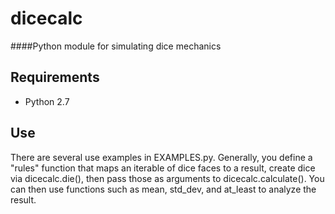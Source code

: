 dicecalc
========

####Python module for simulating dice mechanics

Requirements
-----
* Python 2.7

Use
-----
There are several use examples in EXAMPLES.py. Generally, you define a "rules" function that maps an iterable of dice faces to a result, create dice via dicecalc.die(), then pass those as arguments to dicecalc.calculate(). You can then use functions such as mean, std\_dev, and at\_least to analyze the result.
